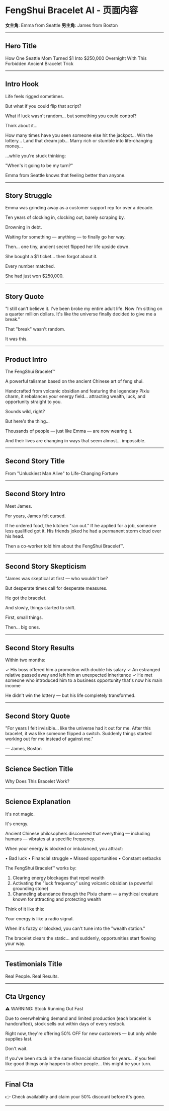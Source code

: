 # FengShui Bracelet AI - 页面内容

**女主角**: Emma from Seattle
**男主角**: James from Boston

---

## Hero Title

How One Seattle Mom Turned $1 Into $250,000 Overnight With This Forbidden Ancient Bracelet Trick

---

## Intro Hook

Life feels rigged sometimes.

But what if you could flip that script?

What if luck wasn't random… but something you could control?

Think about it…

How many times have you seen someone else hit the jackpot…
Win the lottery…
Land that dream job…
Marry rich or stumble into life-changing money…

…while you're stuck thinking:

"When's it going to be my turn?"

Emma from Seattle knows that feeling better than anyone.

---

## Story Struggle

Emma was grinding away as a customer support rep for over a decade.

Ten years of clocking in, clocking out, barely scraping by.

Drowning in debt.

Waiting for something — anything — to finally go her way.

Then… one tiny, ancient secret flipped her life upside down.

She bought a $1 ticket… then forgot about it.

Every number matched.

She had just won $250,000.

---

## Story Quote

"I still can't believe it. I've been broke my entire adult life. Now I'm sitting on a quarter million dollars. It's like the universe finally decided to give me a break."

That "break" wasn't random.

It was this.

---

## Product Intro

The FengShui Bracelet™

A powerful talisman based on the ancient Chinese art of feng shui.

Handcrafted from volcanic obsidian and featuring the legendary Pixiu charm, it rebalances your energy field… attracting wealth, luck, and opportunity straight to you.

Sounds wild, right?

But here's the thing…

Thousands of people — just like Emma — are now wearing it.

And their lives are changing in ways that seem almost… impossible.

---

## Second Story Title

From "Unluckiest Man Alive" to Life-Changing Fortune

---

## Second Story Intro

Meet James.

For years, James felt cursed.

If he ordered food, the kitchen "ran out."
If he applied for a job, someone less qualified got it.
His friends joked he had a permanent storm cloud over his head.

Then a co-worker told him about the FengShui Bracelet™.

---

## Second Story Skepticism

"James was skeptical at first — who wouldn't be?

But desperate times call for desperate measures.

He got the bracelet.

And slowly, things started to shift.

First, small things.

Then… big ones.

---

## Second Story Results

Within two months:

✓ His boss offered him a promotion with double his salary
✓ An estranged relative passed away and left him an unexpected inheritance
✓ He met someone who introduced him to a business opportunity that's now his main income

He didn't win the lottery — but his life completely transformed.

---

## Second Story Quote

"For years I felt invisible… like the universe had it out for me. After this bracelet, it was like someone flipped a switch. Suddenly things started working out for me instead of against me."

— James, Boston

---

## Science Section Title

Why Does This Bracelet Work?

---

## Science Explanation

It's not magic.

It's energy.

Ancient Chinese philosophers discovered that everything — including humans — vibrates at a specific frequency.

When your energy is blocked or imbalanced, you attract:

• Bad luck
• Financial struggle
• Missed opportunities
• Constant setbacks

The FengShui Bracelet™ works by:

1. Clearing energy blockages that repel wealth
2. Activating the "luck frequency" using volcanic obsidian (a powerful grounding stone)
3. Channeling abundance through the Pixiu charm — a mythical creature known for attracting and protecting wealth

Think of it like this:

Your energy is like a radio signal.

When it's fuzzy or blocked, you can't tune into the "wealth station."

The bracelet clears the static… and suddenly, opportunities start flowing your way.

---

## Testimonials Title

Real People. Real Results.

---

## Cta Urgency

⚠️ WARNING: Stock Running Out Fast

Due to overwhelming demand and limited production (each bracelet is handcrafted), stock sells out within days of every restock.

Right now, they're offering 50% OFF for new customers — but only while supplies last.

Don't wait.

If you've been stuck in the same financial situation for years… if you feel like good things only happen to other people… this might be your turn.

---

## Final Cta

👉 Check availability and claim your 50% discount before it's gone.

---

